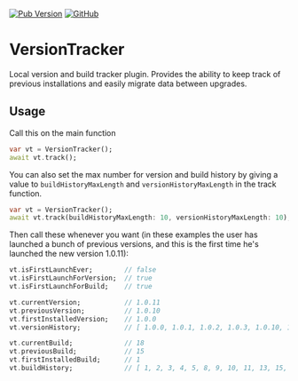 [![Pub Version](https://img.shields.io/pub/v/version_tracker)](https://pub.dev/packages/version_tracker)
[![GitHub](https://img.shields.io/github/license/KevMorelli/version_tracker)](https://github.com/KevMorelli/version_tracker/blob/main/LICENSE)

# VersionTracker

Local version and build tracker plugin. Provides the ability to keep track of previous installations and easily migrate data between upgrades.

## Usage

Call this on the main function

```dart
var vt = VersionTracker();
await vt.track();
```

You can also set the max number for version and build history by giving a value to ``buildHistoryMaxLength`` and ``versionHistoryMaxLength`` in the track function.

```dart
var vt = VersionTracker();
await vt.track(buildHistoryMaxLength: 10, versionHistoryMaxLength: 10);
```

Then call these whenever you want (in these examples the user has launched a bunch of previous versions, and this is the first time he's launched the new version 1.0.11):

```dart
vt.isFirstLaunchEver;        // false
vt.isFirstLaunchForVersion;  // true
vt.isFirstLaunchForBuild;    // true

vt.currentVersion;           // 1.0.11
vt.previousVersion;          // 1.0.10
vt.firstInstalledVersion;    // 1.0.0
vt.versionHistory;           // [ 1.0.0, 1.0.1, 1.0.2, 1.0.3, 1.0.10, 1.0.11 ]

vt.currentBuild;             // 18
vt.previousBuild;            // 15
vt.firstInstalledBuild;      // 1
vt.buildHistory;             // [ 1, 2, 3, 4, 5, 8, 9, 10, 11, 13, 15, 18 ]
 ```
